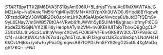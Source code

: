 $START$8pyTTX2jIM6DVA3F81QyAm096lU+5LdryaTYunuXc01MXWWTAhJGMZLk4p+Na9AnieFM5KrYgMi1y/B9MN+AH3YpnXh3UWO9J9Hodi6BYIqowkXPrzddGKzV3QWBiR2OkOax4ntLirK2uf6eAUpGcNvvcqe8UbJtd3FfQEm9v9yL6ENay7/m6iWB57BtOA4VRwb6fhJWWh5yB5UIMrHB/ghadHdfmyFt6DGitpdeZ2/l9GjN/VX218HdyHe4phATym2VM+nv0KBHUlToR/TblvxQ9gOgCLPZG0zQUJ9iwSc2Cu1hlWVeyr4XOw5FC0kSPV1F6ivGK88W3CL7D7P9o6qxZOf4+ss8cKbWXJNI/767crd+g7m5TxzJ9nFl13/grxrzIJKZqo1GsSpNLNdAH4H6kCvUHjBk+/yoIwFxyPoaOgmqwsAB7fOPGsFmSFY92egG25oDL4XgMoDqgSfZKQ==$END$